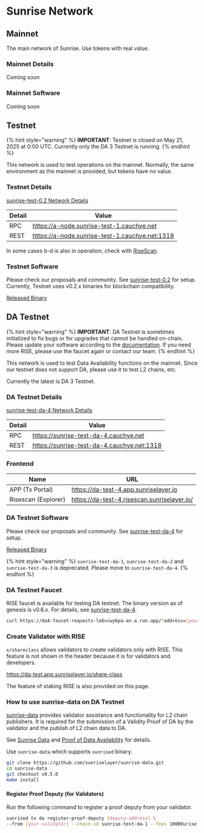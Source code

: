 # Sunrise Network

## Mainnet

The main network of Sunrise. Use tokens with real value.

### Mainnet Details

Coming soon

### Mainnet Software

Coming soon

## Testnet

{% hint style="warning" %}
**IMPORTANT**: Testnet is closed on May 21, 2025 at 0:00 UTC.
Currently only the DA 3 Testnet is running.
{% endhint %}

This network is used to test operations on the mainnet. Normally, the same environment as the mainnet is provided, but tokens have no value.

### Testnet Details

[sunrise-test-0.2 Network Details](https://github.com/sunriselayer/network/tree/main/sunrise-test-0.2)

| Detail | Value                                            |
| ------ | ------------------------------------------------ |
| RPC    | <https://a-node.sunrise-test-1.cauchye.net>      |
| REST   | <https://a-node.sunrise-test-1.cauchye.net:1318> |

In some cases b-d is also in operation; check with [RiseScan](https://testnet.risescan.sunriselayer.io/).

### Testnet Software

Please check our proposals and community. See [sunrise-test-0.2](https://github.com/sunriselayer/network/tree/main/sunrise-test-0.2) for setup.
Currently, Testnet uses v0.2.x binaries for blockchain compatibility.

[Released Binary](https://github.com/sunriselayer/sunrise/releases)

## DA Testnet

{% hint style="warning" %}
**IMPORTANT**: DA Testnet is sometimes initialized to fix bugs or for upgrades that cannot be handled on-chain.
Please update your software according to the [documentation](https://github.com/sunriselayer/network/tree/main/sunrise-test-da-4). If you need more RISE, please use the faucet again or contact our team.
{% endhint %}

This network is used to test Data Availability functions on the mainnet.
Since our testnet does not support DA, please use it to test L2 chains, etc.

Currently the latest is DA 3 Testnet.

### DA Testnet Details

[sunrise-test-da-4 Network Details](https://github.com/sunriselayer/network/tree/main/sunrise-test-da-4)

| Detail | Value                                        |
| ------ | -------------------------------------------- |
| RPC    | <https://sunrise-test-da-4.cauchye.net>      |
| REST   | <https://sunrise-test-da-4.cauchye.net:1318> |

### Frontend

| Name                | URL                                           |
| ------------------- | --------------------------------------------- |
| APP (Tx Portal)     | <https://da-test-4.app.sunriselayer.io>       |
| Risescan (Explorer) | <https://da-test-4.risescan.sunriselayer.io/> |

### DA Testnet Software

Please check our proposals and community. See [sunrise-test-da-4](https://github.com/sunriselayer/network/tree/main/sunrise-test-da-4) for setup.

[Released Binary](https://github.com/sunriselayer/sunrise/releases)

{% hint style="warning" %}
`sunrise-test-da-1`, `sunrise-test-da-2` and `sunrise-test-da-3` is deprecated. Please move to `sunrise-test-da-4`.
{% endhint %}

### DA Testnet Faucet

RISE faucet is available for testing DA testnet.
The binary version as of genesis is v0.6.x. For details, see [sunrise-test-da-4](https://github.com/sunriselayer/network/tree/main/sunrise-test-da-4).

```bash
curl https://da4-faucet-requests-le6vcwy6pa-an.a.run.app/?address=[your-address]
```

### Create Validator with RISE

`x/shareclass` allows validators to create validators only with RISE.
This feature is not shown in the header because it is for validators and developers.

<https://da-test.app.sunriselayer.io/share-class>

The feature of staking RISE is also provided on this page.

### How to use sunrise-data on DA Testnet

[sunrise-data](https://github.com/sunriselayer/sunrise-data) provides validator assistance and functionality for L2 chain publishers.
It is required for the submission of a Validity Proof of DA by the validator and the publish of L2 chain data to DA.

See [Sunrise Data](../../build/l2-blockchains/rollkit/sunrise-data.md) and [Proof of Data Availability](../../build/validators/data-availability-proof.md) for details.

Use `sunrise-data` which supports `sunrised` binary.

```bash
git clone https://github.com/sunriselayer/sunrise-data.git
cd sunrise-data
git checkout v0.5.0
make install
```

#### Register Proof Deputy (for Validators)

Run the following command to register a proof deputy from your validator.

```bash
sunrised tx da register-proof-deputy [deputy-address] \
--from [your-validator] --chain-id sunrise-test-da-1 --fees 10000urise --gas 1000000 --yes
```
